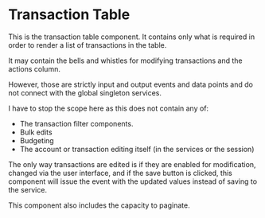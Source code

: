 <!-- markdownlint-disable -->
# Transaction Table

This is the transaction table component.
It contains only what is required in order to render a list of transactions in the table.

It may contain the bells and whistles for modifying transactions and the actions column.

However, those are strictly input and output events and data points and do not connect
with the global singleton services.

I have to stop the scope here as this does not contain any of:
- The transaction filter components.
- Bulk edits
- Budgeting
- The account or transaction editing itself (in the services or the session)

The only way transactions are edited is if they are enabled for modification,
changed via the user interface, and if the save button is clicked, this component
will issue the event with the updated values instead of saving to the service.

This component also includes the capacity to paginate.
